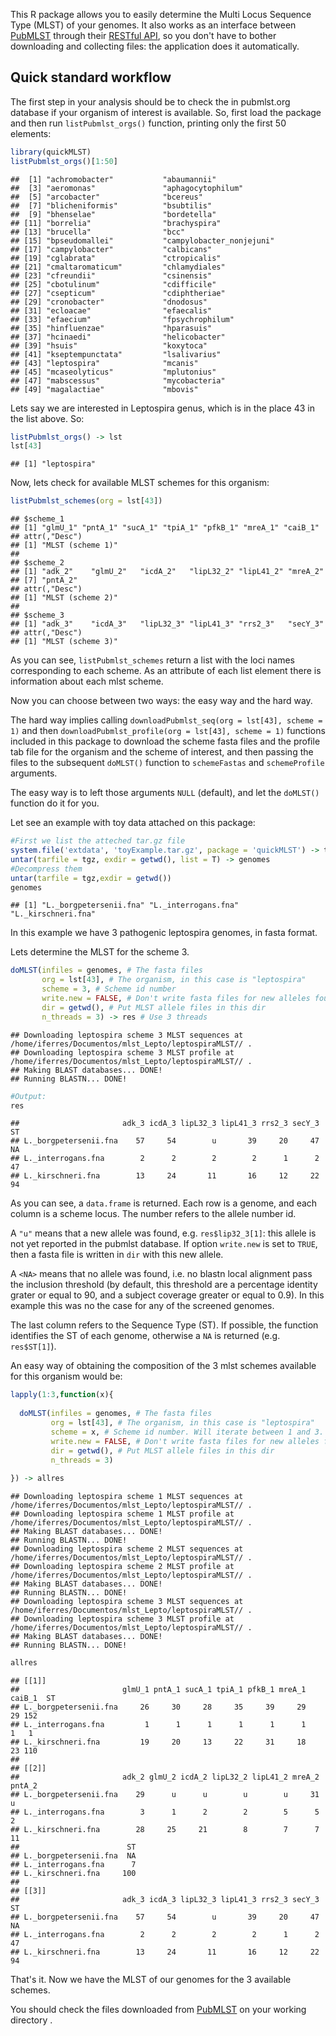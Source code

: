 This R package allows you to easily determine the Multi Locus Sequence Type (MLST) of your genomes. It also works as an interface between [PubMLST](https://pubmlst.org/) through their [RESTful API](https://pubmlst.org/rest/), so you don't have to bother downloading and collecting files: the application does it automatically.

Quick standard workflow
-----------------------

The first step in your analysis should be to check the in pubmlst.org database if your organism of interest is available. So, first load the package and then run `listPubmlst_orgs()` function, printing only the first 50 elements:

``` r
library(quickMLST)
listPubmlst_orgs()[1:50]
```

    ##  [1] "achromobacter"           "abaumannii"             
    ##  [3] "aeromonas"               "aphagocytophilum"       
    ##  [5] "arcobacter"              "bcereus"                
    ##  [7] "blicheniformis"          "bsubtilis"              
    ##  [9] "bhenselae"               "bordetella"             
    ## [11] "borrelia"                "brachyspira"            
    ## [13] "brucella"                "bcc"                    
    ## [15] "bpseudomallei"           "campylobacter_nonjejuni"
    ## [17] "campylobacter"           "calbicans"              
    ## [19] "cglabrata"               "ctropicalis"            
    ## [21] "cmaltaromaticum"         "chlamydiales"           
    ## [23] "cfreundii"               "csinensis"              
    ## [25] "cbotulinum"              "cdifficile"             
    ## [27] "csepticum"               "cdiphtheriae"           
    ## [29] "cronobacter"             "dnodosus"               
    ## [31] "ecloacae"                "efaecalis"              
    ## [33] "efaecium"                "fpsychrophilum"         
    ## [35] "hinfluenzae"             "hparasuis"              
    ## [37] "hcinaedi"                "helicobacter"           
    ## [39] "hsuis"                   "koxytoca"               
    ## [41] "kseptempunctata"         "lsalivarius"            
    ## [43] "leptospira"              "mcanis"                 
    ## [45] "mcaseolyticus"           "mplutonius"             
    ## [47] "mabscessus"              "mycobacteria"           
    ## [49] "magalactiae"             "mbovis"

Lets say we are interested in Leptospira genus, which is in the place 43 in the list above. So:

``` r
listPubmlst_orgs() -> lst
lst[43]
```

    ## [1] "leptospira"

Now, lets check for available MLST schemes for this organism:

``` r
listPubmlst_schemes(org = lst[43])
```

    ## $scheme_1
    ## [1] "glmU_1" "pntA_1" "sucA_1" "tpiA_1" "pfkB_1" "mreA_1" "caiB_1"
    ## attr(,"Desc")
    ## [1] "MLST (scheme 1)"
    ## 
    ## $scheme_2
    ## [1] "adk_2"    "glmU_2"   "icdA_2"   "lipL32_2" "lipL41_2" "mreA_2"  
    ## [7] "pntA_2"  
    ## attr(,"Desc")
    ## [1] "MLST (scheme 2)"
    ## 
    ## $scheme_3
    ## [1] "adk_3"    "icdA_3"   "lipL32_3" "lipL41_3" "rrs2_3"   "secY_3"  
    ## attr(,"Desc")
    ## [1] "MLST (scheme 3)"

As you can see, `listPubmlst_schemes` return a list with the loci names corresponding to each scheme. As an attribute of each list element there is information about each mlst scheme.

Now you can choose between two ways: the easy way and the hard way.

The hard way implies calling `downloadPubmlst_seq(org = lst[43], scheme = 1)` and then `downloadPubmlst_profile(org = lst[43], scheme = 1)` functions included in this package to download the scheme fasta files and the profile tab file for the organism and the scheme of interest, and then passing the files to the subsequent `doMLST()` function to `schemeFastas` and `schemeProfile` arguments.

The easy way is to left those arguments `NULL` (default), and let the `doMLST()` function do it for you.

Let see an example with toy data attached on this package:

``` r
#First we list the atteched tar.gz file
system.file('extdata', 'toyExample.tar.gz', package = 'quickMLST') -> tgz
untar(tarfile = tgz, exdir = getwd(), list = T) -> genomes
#Decompress them
untar(tarfile = tgz,exdir = getwd())
genomes
```

    ## [1] "L._borgpetersenii.fna" "L._interrogans.fna"    "L._kirschneri.fna"

In this example we have 3 pathogenic leptospira genomes, in fasta format.

Lets determine the MLST for the scheme 3.

``` r
doMLST(infiles = genomes, # The fasta files
       org = lst[43], # The organism, in this case is "leptospira"
       scheme = 3, # Scheme id number
       write.new = FALSE, # Don't write fasta files for new alleles found
       dir = getwd(), # Put MLST allele files in this dir
       n_threads = 3) -> res # Use 3 threads
```

    ## Downloading leptospira scheme 3 MLST sequences at /home/iferres/Documentos/mlst_Lepto/leptospiraMLST// .
    ## Downloading leptospira scheme 3 MLST profile at /home/iferres/Documentos/mlst_Lepto/leptospiraMLST// .
    ## Making BLAST databases... DONE!
    ## Running BLASTN... DONE!

``` r
#Output:
res
```

    ##                       adk_3 icdA_3 lipL32_3 lipL41_3 rrs2_3 secY_3 ST
    ## L._borgpetersenii.fna    57     54        u       39     20     47 NA
    ## L._interrogans.fna        2      2        2        2      1      2 47
    ## L._kirschneri.fna        13     24       11       16     12     22 94

As you can see, a `data.frame` is returned. Each row is a genome, and each column is a scheme locus. The number refers to the allele number id.

A `"u"` means that a new allele was found, e.g. `res$lip32_3[1]`: this allele is not yet reported in the pubmlst database. If option `write.new` is set to `TRUE`, then a fasta file is written in `dir` with this new allele.

A `<NA>` means that no allele was found, i.e. no blastn local alignment pass the inclusion threshold (by default, this threshold are a percentage identity grater or equal to 90, and a subject coverage greater or equal to 0.9). In this example this was no the case for any of the screened genomes.

The last column refers to the Sequence Type (ST). If possible, the function identifies the ST of each genome, otherwise a `NA` is returned (e.g. `res$ST[1]`).

An easy way of obtaining the composition of the 3 mlst schemes available for this organism would be:

``` r
lapply(1:3,function(x){
  
  doMLST(infiles = genomes, # The fasta files
         org = lst[43], # The organism, in this case is "leptospira"
         scheme = x, # Scheme id number. Will iterate between 1 and 3.
         write.new = FALSE, # Don't write fasta files for new alleles found
         dir = getwd(), # Put MLST allele files in this dir
         n_threads = 3)
  
}) -> allres
```

    ## Downloading leptospira scheme 1 MLST sequences at /home/iferres/Documentos/mlst_Lepto/leptospiraMLST// .
    ## Downloading leptospira scheme 1 MLST profile at /home/iferres/Documentos/mlst_Lepto/leptospiraMLST// .
    ## Making BLAST databases... DONE!
    ## Running BLASTN... DONE!
    ## Downloading leptospira scheme 2 MLST sequences at /home/iferres/Documentos/mlst_Lepto/leptospiraMLST// .
    ## Downloading leptospira scheme 2 MLST profile at /home/iferres/Documentos/mlst_Lepto/leptospiraMLST// .
    ## Making BLAST databases... DONE!
    ## Running BLASTN... DONE!
    ## Downloading leptospira scheme 3 MLST sequences at /home/iferres/Documentos/mlst_Lepto/leptospiraMLST// .
    ## Downloading leptospira scheme 3 MLST profile at /home/iferres/Documentos/mlst_Lepto/leptospiraMLST// .
    ## Making BLAST databases... DONE!
    ## Running BLASTN... DONE!

``` r
allres
```

    ## [[1]]
    ##                       glmU_1 pntA_1 sucA_1 tpiA_1 pfkB_1 mreA_1 caiB_1  ST
    ## L._borgpetersenii.fna     26     30     28     35     39     29     29 152
    ## L._interrogans.fna         1      1      1      1      1      1      1   1
    ## L._kirschneri.fna         19     20     13     22     31     18     23 110
    ## 
    ## [[2]]
    ##                       adk_2 glmU_2 icdA_2 lipL32_2 lipL41_2 mreA_2 pntA_2
    ## L._borgpetersenii.fna    29      u      u        u        u     31      u
    ## L._interrogans.fna        3      1      2        2        5      5      2
    ## L._kirschneri.fna        28     25     21        8        7      7     11
    ##                        ST
    ## L._borgpetersenii.fna  NA
    ## L._interrogans.fna      7
    ## L._kirschneri.fna     100
    ## 
    ## [[3]]
    ##                       adk_3 icdA_3 lipL32_3 lipL41_3 rrs2_3 secY_3 ST
    ## L._borgpetersenii.fna    57     54        u       39     20     47 NA
    ## L._interrogans.fna        2      2        2        2      1      2 47
    ## L._kirschneri.fna        13     24       11       16     12     22 94

That's it. Now we have the MLST of our genomes for the 3 available schemes.

You should check the files downloaded from [PubMLST](https://pubmlst.org/) on your working directory .
